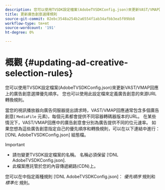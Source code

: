 ```yaml
---
description: 您可以使用TVSDK設定檔案(AdobeTVSDKConfig.json)來更新VAST/VMAP回應上的廣告創意選擇優先順序。 您也可以使用此設定檔來定義廣告創意的來源URL轉換規則。
title: 更新廣告創意選擇規則
source-git-commit: 02ebc3548a254b2a6554f1ab34afbb3ea5f09bb8
workflow-type: tm+mt
source-wordcount: '191'
ht-degree: 0%

---
```


# 概觀 {#updating-ad-creative-selection-rules}

您可以使用TVSDK設定檔案(AdobeTVSDKConfig.json)來更新VAST/VMAP回應上的廣告創意選擇優先順序。 您也可以使用此設定檔來定義廣告創意的來源URL轉換規則。

當您的視訊播放器向廣告伺服器提出請求時，VAST/VMAP回應通常包含多個廣告創意( `MediaFile` 元素)，每個元素都會提供不同容器轉碼器版本的URL。 在某些情況下，VAST/VMAP回應中的廣告創意會分別為廣告提供不同的位元速率。 如果您想為這些廣告創意指定自己的優先順序和轉換規則，可以在以下連結中進行： [!DNL AdobeTVSDKConfig.json] 組態檔。

>[!IMPORTANT]
>
>* 請勿變更TVSDK設定檔案的名稱。 名稱必須保留 [!DNL AdobeTVSDKConfig.json].
>* 此檔案應託管於您的內容傳遞網路(CDN)上。
>

您可以在中指定兩種規則 [!DNL AdobeTVSDKConfig.json]： *優先順序* 規則和 *標準化* 規則。
